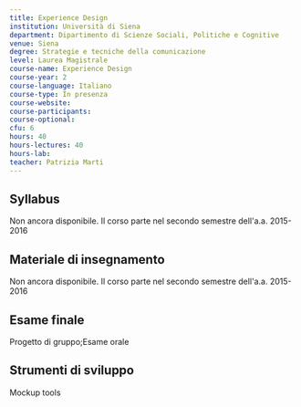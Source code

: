 ```yaml
---
title: Experience Design
institution: Università di Siena
department: Dipartimento di Scienze Sociali, Politiche e Cognitive
venue: Siena
degree: Strategie e tecniche della comunicazione
level: Laurea Magistrale
course-name: Experience Design
course-year: 2
course-language: Italiano
course-type: In presenza
course-website: 
course-participants: 
course-optional: 
cfu: 6
hours: 40
hours-lectures: 40
hours-lab: 
teacher: Patrizia Marti
---
```



 ## Syllabus 
Non ancora disponibile. Il corso parte nel secondo semestre dell'a.a. 2015-2016

 ## Materiale di insegnamento 
Non ancora disponibile. Il corso parte nel secondo semestre dell'a.a. 2015-2016

 ## Esame finale 
Progetto di gruppo;Esame orale

 ## Strumenti di sviluppo 
Mockup tools
